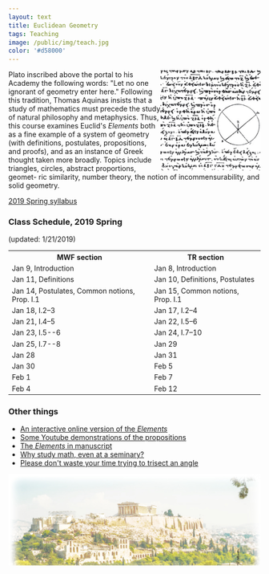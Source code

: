 ```yaml
---
layout: text
title: Euclidean Geometry
tags: Teaching
image: /public/img/teach.jpg
color: '#d58000'
---
```


<img class="img-single" align="right" src="/public/img/elements.jpg" width="200">

Plato inscribed above the portal to his Academy the following words: "Let no one ignorant of geometry enter here." Following this tradition, Thomas Aquinas insists that a study of mathematics must precede the study of natural philosophy and metaphysics. Thus, this  course examines Euclid's *Elements* both as a fine example of a system of geometry (with definitions, postulates, propositions, and proofs), and as an instance of Greek thought taken more broadly. Topics include triangles, circles, abstract proportions, geomet- ric similarity, number theory, the notion of incommensurability, and solid geometry.



<a href="http://zitavtoth.com/2_teaching/Euclid2019.pdf">2019 Spring syllabus</a>



### Class Schedule, 2019 Spring
(updated: 1/21/2019)

<table>
  <tr>
    <th>MWF section</th>
    <th>TR section</th>
  </tr>
  <tr>
    <td>Jan 9, Introduction</td>
    <td>Jan 8, Introduction</td>
  </tr>
  <tr>
    <td>Jan 11, Definitions</td>
		<td>Jan 10, Definitions, Postulates</td>
  </tr>
	<tr>
		<td>Jan 14, Postulates, Common notions, Prop. I.1</td>
		<td>Jan 15, Common notions, Prop. I.1</td>
	</tr>
	<tr>
    <td>Jan 18, I.2–3 </td>
		<td>Jan 17, I.2–4</td>
  </tr>
	<tr>
    <td>Jan 21, I.4–5</td>
		<td>Jan 22, I.5–6</td>
  </tr>
	<tr>
    <td>Jan 23, I.5--6</td>
		<td>Jan 24, I.7–10</td>
  </tr>
	<tr>
    <td>Jan 25, I.7--8 </td>
		<td>Jan 29 </td>
  </tr>
	<tr>
    <td>Jan 28 </td>
		<td>Jan 31 </td>
  </tr>
	<tr>
		<td>Jan 30 </td>
		<td>Feb 5 </td>
	</tr>
	<tr>
		<td>Feb 1 </td>
		<td>Feb 7 </td>
	</tr>
	<tr>
		<td>Feb 4 </td>
		<td>Feb 12 </td>
	</tr>



</table>



### Other things


- <a href="https://mathcs.clarku.edu/~djoyce/java/elements/bookI/bookI.html" target="_blank"> An interactive online version of the *Elements* </a>
- <a href="https://www.youtube.com/playlist?list=PLrkQ3hzZrc4j9gT0z--_CiFzQLeVb32hQ" target="_blank"> Some Youtube demonstrations of the propositions </a>
- <a href="https://www.claymath.org/library/historical/euclid/" target="_blank"> The *Elements* in manuscript </a>
- <a href="https://thomasaquinas.edu/a-liberating-education/why-we-study-mathematics" target="_blank">Why study math, even at a seminary?</a>
- <a href="https://mathcs.clarku.edu/~djoyce/java/elements/bookI/propI9.html" target="_blank"> Please don't waste your time trying to trisect an angle </a>


<img class="img-single" align="left" src="/public/img/greece.jpg" width="600">
